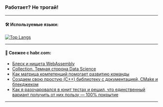 ### Работает? Не трогай!

---
<!--
#### 🛠️ Technical stack:

![Java](https://img.shields.io/badge/Java-informational?logo=Oracle&style=flat&logoColor=white&color=FF4500)
![Kotlin](https://img.shields.io/badge/Kotlin-informational?logo=Kotlin&style=flat&logoColor=white&color=774D97)
![TS](https://img.shields.io/badge/TypeScript-informational?logo=typeScript&style=flat&logoColor=black&color=017acc)
![Python](https://img.shields.io/badge/Python-informational?logo=Python&style=flat&logoColor=black&color=ffdd54) <br>
![Spring](https://img.shields.io/badge/Spring-informational?logo=Spring&style=flat&logoColor=white&color=6DB33F) 
![SpringBoot](https://img.shields.io/badge/SpringBoot-informational?logo=SpringBoot&style=flat&logoColor=white&color=6DB33F)
![Nest](https://img.shields.io/badge/NestJS-informational?logo=NestJS&style=flat&logoColor=white&color=E0234E) 
![NodeJS](https://img.shields.io/badge/NodeJS-informational?logo=node.js&style=flat&logoColor=white&color=70A760)<br>
![PostgreSQL](https://img.shields.io/badge/PostgreSQL-informational?logo=PostgreSQL&style=flat&logoColor=white&color=DAA520)
![MongoDB](https://img.shields.io/badge/MongoDB-informational?logo=MongoDB&style=flat&logoColor=white&color=870000)
![Apache](https://img.shields.io/badge/Apache-informational?logo=apache&style=flat&logoColor=white&color=f74e28)

___ 
-->

#### 🛠️ Используемые языки:

[![Top Langs](https://github-readme-stats-u2qms2cxw-advtsettinggmailcoms-projects.vercel.app/api/top-langs/?username=zloylis&langs_count=10&hide_title=true&title_color=e6edf3&size_weight=0.5&count_weight=0.5&layout=compact&hide_progress=true&hide_border=true&theme=dracula)](https://github.com/zloylis)

<!---


####  :octocat:&nbsp;&nbsp; Статистика:

![GitHub stats](https://github-readme-stats-u2qms2cxw-advtsettinggmailcoms-projects.vercel.app/api?username=zloylis&show_icons=true&hide_border=true&theme=dracula&title_color=e6edf3&include_all_commits=true&count_private=true&hide_rank=false&hide_title=true&rank_icon=github)
-->
---

#### 💬 Свежее с habr.com:

<!-- BLOG-POST-LIST:START -->
- [Блеск и нищета WebAssembly](https://habr.com/ru/companies/pt/articles/845624/?utm_source=habrahabr&utm_medium=rss&utm_campaign=845624)
- [Collection. Темная сторона Data Science](https://habr.com/ru/companies/oleg-bunin/articles/845686/?utm_source=habrahabr&utm_medium=rss&utm_campaign=845686)
- [Как матрица компетенций помогает развитию команды](https://habr.com/ru/companies/pgk/articles/844278/?utm_source=habrahabr&utm_medium=rss&utm_campaign=844278)
- [Создаем свою простую &lpar;C++&rpar; библиотеку с документацией, CMake и блекджеком](https://habr.com/ru/companies/timeweb/articles/845074/?utm_source=habrahabr&utm_medium=rss&utm_campaign=845074)
- [Как я разочаровался в юнит тестах и решил, что единственный вариант получить от них пользу — 100% покрытие](https://habr.com/ru/articles/846212/?utm_source=habrahabr&utm_medium=rss&utm_campaign=846212)
<!-- BLOG-POST-LIST:END -->

---
